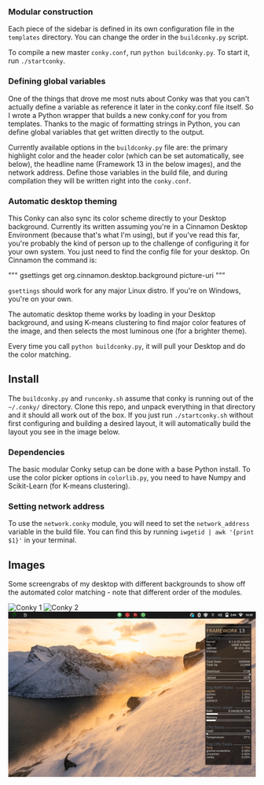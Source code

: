 ### Modular construction

Each piece of the sidebar is defined in its own configuration file in the `templates` directory. You can change the order in the `buildconky.py` script.

To compile a new master `conky.conf`, run `python buildconky.py`. To start it, run ``./startconky``.

### Defining global variables

One of the things that drove me most nuts about Conky was that you can't actually define a variable as reference it later in the conky.conf file itself. So I wrote a Python wrapper that builds a new conky.conf for you from templates. Thanks to the magic of formatting strings in Python, you can define global variables that get written directly to the output.

Currently available options in the ``buildconky.py`` file are: the primary highlight color and the header color (which can be set automatically, see below), the headline name (Framework 13 in the below images), and the network address. Define those variables in the build file, and during compilation they will be written right into the ``conky.conf``.

### Automatic desktop theming
This Conky can also sync its color scheme directly to your Desktop background. Currently its written assuming you're in a Cinnamon Desktop Environment (because that's what I'm using), but if you've read this far, you're probably the kind of person up to the challenge of configuring it for your own system. You just need to find the config file for your desktop. On Cinnamon the command is:

"""
gsettings get org.cinnamon.desktop.background picture-uri
"""

``gsettings`` should work for any major Linux distro. If you're on Windows, you're on your own.

The automatic desktop theme works by loading in your Desktop background, and using K-means clustering to find major color features of the image, and then selects the most luminous one (for a brighter theme).

Every time you call ``python buildconky.py``, it will pull your Desktop and do the color matching.

## Install
The ``buildconky.py`` and ``runconky.sh`` assume that conky is running out of the ``~/.conky/`` directory. Clone this repo, and unpack everything in that directory and it should all work out of the box. If you just run ``./startconky.sh`` without first configuring and building a desired layout, it will automatically build the layout you see in the image below.

### Dependencies
The basic modular Conky setup can be done with a base Python install. To use the color picker options in ``colorlib.py``, you need to have Numpy and Scikit-Learn (for K-means clustering).

### Setting network address

To use the ``network.conky`` module, you will need to set the ``network_address`` variable in the build file. You can find this by running ``iwgetid | awk '{print $1}'`` in your terminal.

## Images
Some screengrabs of my desktop with different backgrounds to show off the automated color matching - note that different order of the modules.

![Conky 1](images/conky1.png)
![Conky 2](images/conky2.png)
![Conky 3](images/conky3.png)
